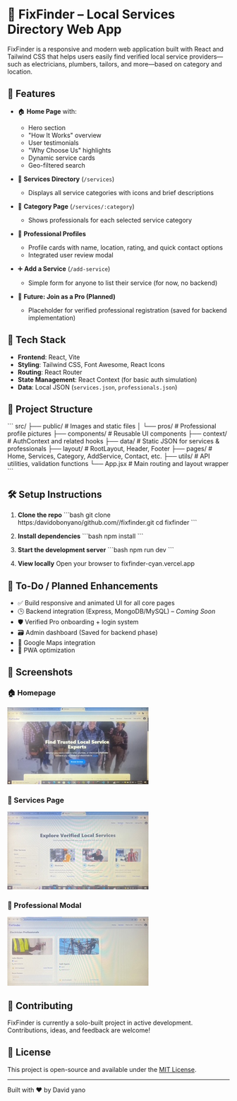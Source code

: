 
# 🔧 FixFinder – Local Services Directory Web App

FixFinder is a responsive and modern web application built with React and Tailwind CSS that helps users easily find verified local service providers—such as electricians, plumbers, tailors, and more—based on category and location.

## 🌟 Features

- 🏠 **Home Page** with:
  - Hero section
  - "How It Works" overview
  - User testimonials
  - "Why Choose Us" highlights
  - Dynamic service cards
  - Geo-filtered search

- 📂 **Services Directory** (`/services`)
  - Displays all service categories with icons and brief descriptions

- 📁 **Category Page** (`/services/:category`)
  - Shows professionals for each selected service category

- 👤 **Professional Profiles**
  - Profile cards with name, location, rating, and quick contact options
  - Integrated user review modal

- ➕ **Add a Service** (`/add-service`)
  - Simple form for anyone to list their service (for now, no backend)

- 🚀 **Future: Join as a Pro (Planned)**
  - Placeholder for verified professional registration (saved for backend implementation)

## 🧱 Tech Stack

- **Frontend**: React, Vite
- **Styling**: Tailwind CSS, Font Awesome, React Icons
- **Routing**: React Router
- **State Management**: React Context (for basic auth simulation)
- **Data**: Local JSON (`services.json`, `professionals.json`)

## 📁 Project Structure

\`\`\`
src/
├── public/               # Images and static files
│   └── pros/             # Professional profile pictures
├── components/           # Reusable UI components
├── context/              # AuthContext and related hooks
├── data/                 # Static JSON for services & professionals
├── layout/               # RootLayout, Header, Footer
├── pages/                # Home, Services, Category, AddService, Contact, etc.
├── utils/                # API utilities, validation functions
└── App.jsx               # Main routing and layout wrapper
\`\`\`

## 🛠 Setup Instructions

1. **Clone the repo**
   \`\`\`bash
   git clone https:/davidobonyano/github.com//fixfinder.git
   cd fixfinder
   \`\`\`

2. **Install dependencies**
   \`\`\`bash
   npm install
   \`\`\`

3. **Start the development server**
   \`\`\`bash
   npm run dev
   \`\`\`

4. **View locally**
   Open your browser to fixfinder-cyan.vercel.app

## 🧩 To-Do / Planned Enhancements

- ✅ Build responsive and animated UI for all core pages
- 🕒 Backend integration (Express, MongoDB/MySQL) – *Coming Soon*
- 🛡 Verified Pro onboarding + login system
- 🗃 Admin dashboard (Saved for backend phase)
- 📍 Google Maps integration
- 📱 PWA optimization

## 📸 Screenshots

### 🏠 Homepage
![Homepage Screenshot](./src/assets/screenshots/homepage.jpeg)

### 📂 Services Page
![Services Screenshot](./src/assets/screenshots/servicespage.jpeg)

### 👤 Professional Modal
![Professional Modal Screenshot](./src/assets/screenshots/modal.jpeg)

## 🤝 Contributing

FixFinder is currently a solo-built project in active development. Contributions, ideas, and feedback are welcome!

## 📄 License

This project is open-source and available under the [MIT License](LICENSE).

---

Built with ❤️ by  David yano
    
